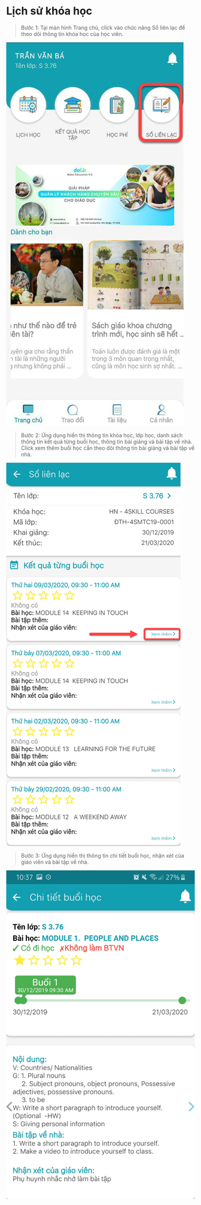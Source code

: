 # Lịch sử khóa học

> Bước 1: Tại màn hình Trang chủ, click vào chức năng Sổ liên lạc để theo dõi thông tin khóa học của học viên.

![](../.gitbook/assets/image%20%2840%29.png)

> Bước 2: Ứng dụng hiển thị thông tin khóa học, lớp học, danh sách thông tin kết quả từng buổi học, thông tin bài giảng và bài tập về nhà. Click xem thêm buổi học cần theo dõi thông tin bài giảng và bài tập về nhà.

![](../.gitbook/assets/image%20%2850%29.png)

> Bước 3: Ứng dụng hiển thị thông tin chi tiết buổi học, nhận xét của giáo viên và bài tập về nhà.

![](../.gitbook/assets/image%20%2860%29.png)

